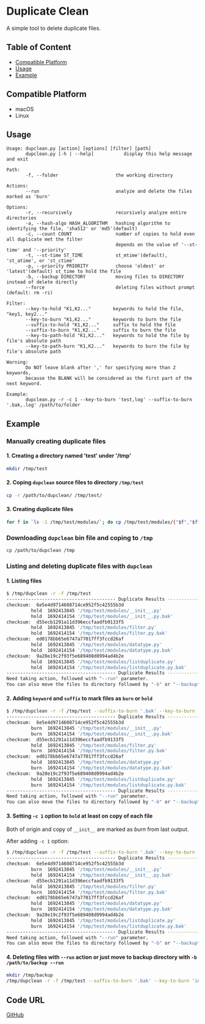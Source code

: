 # Duplicate Clean
A simple tool to delete duplicate files.  

## Table of Content
- [Compatible Platform](#compatible-platform)
- [Usage](#usage)
- [Example](#example)


## Compatible Platform
- macOS
- Linux

## Usage
```shell
Usage: dupclean.py [action] [options] [filter] [path]
       dupclean.py [-h | --help]           display this help message and exit

Path:
       -f, --folder                     the working directory

Actions:
       --run                            analyze and delete the files marked as 'burn'

Options:
       -r, --recursively                recursively analyze entire directories
       -a, --hash-algo HASH_ALGORITHM   hashing algorithm to identifying the file, 'sha512' or 'md5'(default)
       -c, --count COUNT                number of copies to hold even all duplicate met the filter
                                        depends on the value of '--st-time' and '--priority'
       -t, --st-time ST_TIME            st_mtime'(default), 'st_atime', or 'st_ctime'
       -p, --priority PRIORITY          choose 'oldest' or 'latest'(default) st_time to hold the file
       -b, --backup DIRECTORY           moving files to DIRECTORY instead of delete directly
       --force                          deleting files without prompt (default: rm -ri)
      
Filter:
       --key-to-hold "K1,K2..."        keywords to hold the file, "key1, key2..."
       --key-to-burn "K1,K2..."        keywords to burn the file
       --suffix-to-hold "K1,K2..."     suffix to hold the file
       --suffix-to-burn "K1,K2..."     suffix to burn the file
       --key-to-path-hold "K1,K2..."   keywords to hold the file by file's absolute path
       --key-to-path-burn "K1,K2..."   keywords to burn the file by file's absolute path

Warning: 
       Do NOT leave blank after ',' for specifying more than 2 keywords, 
       because the BLANK will be considered as the first part of the next keyword. 
       
Example:
       dupclean.py -r -c 1 --key-to-burn 'test,log' --suffix-to-burn '.bak,.log' /path/to/folder
```

## Example

### Manually creating duplicate files
#### 1. Creating a directory named 'test' under '/tmp'
```bash
mkdir /tmp/test
```

#### 2. Coping `dupclean` source files to directory `/tmp/test`
```bash
cp -r /path/to/dupclean/ /tmp/test/
```

#### 3. Creating duplicate files
```bash
for f in `ls -1 /tmp/test/modules/`; do cp /tmp/test/modules/{"$f","$f".bak}; done
```

### Downloading `dupclean` bin file and coping to `/tmp`
```bash
cp /path/to/dupclean /tmp
```

### Listing and deleting duplicate files with `dupclean`

#### 1. Listing files
```bash
$ /tmp/dupclean -r -f /tmp/test
---------------------------------------- Duplicate Results ----------------------------------------
checksum:  6e5e4d9714608714ce952f5c42555b3d
         hold  1692413845 '/tmp/test/modules/__init__.py'
         hold  1692414154 '/tmp/test/modules/__init__.py.bak'
checksum:  d55ecb1291a11d396eccfaadfb9133f5
         hold  1692413845 '/tmp/test/modules/filter.py'
         hold  1692414154 '/tmp/test/modules/filter.py.bak'
checksum:  ed0178bb65e6747a77017ff3fccd26af
         hold  1692413845 '/tmp/test/modules/datatype.py'
         hold  1692414154 '/tmp/test/modules/datatype.py.bak'
checksum:  9a20e19c2f93f5e689408d0994ad4b2e
         hold  1692413845 '/tmp/test/modules/listduplicate.py'
         hold  1692414154 '/tmp/test/modules/listduplicate.py.bak'
---------------------------------------- Duplicate Results ----------------------------------------
Need taking action, followed with "--run" parameter.
You can also move the files to directory followed by "-b" or "--backup" instead of deleting directly.

```

#### 2. Adding `keyword` and `suffix` to mark files as `burn` or `hold`
```bash
$ /tmp/dupclean -r -f /tmp/test --suffix-to-burn '.bak' --key-to-burn 'init' 
---------------------------------------- Duplicate Results ----------------------------------------
checksum:  6e5e4d9714608714ce952f5c42555b3d
         burn  1692413845 '/tmp/test/modules/__init__.py'
         burn  1692414154 '/tmp/test/modules/__init__.py.bak'
checksum:  d55ecb1291a11d396eccfaadfb9133f5
         hold  1692413845 '/tmp/test/modules/filter.py'
         burn  1692414154 '/tmp/test/modules/filter.py.bak'
checksum:  ed0178bb65e6747a77017ff3fccd26af
         hold  1692413845 '/tmp/test/modules/datatype.py'
         burn  1692414154 '/tmp/test/modules/datatype.py.bak'
checksum:  9a20e19c2f93f5e689408d0994ad4b2e
         hold  1692413845 '/tmp/test/modules/listduplicate.py'
         burn  1692414154 '/tmp/test/modules/listduplicate.py.bak'
---------------------------------------- Duplicate Results ----------------------------------------
Need taking action, followed with "--run" parameter.
You can also move the files to directory followed by "-b" or "--backup" instead of deleting directly.
```

#### 3. Setting `-c 1` option to `hold` at least on copy of each file
Both of origin and copy of `__init__` are marked as *burn* from last output. 

After adding `-c 1` option:
```bash
$ /tmp/dupclean -r -f /tmp/test --suffix-to-burn '.bak' --key-to-burn 'init' -c 1
---------------------------------------- Duplicate Results ----------------------------------------
checksum:  6e5e4d9714608714ce952f5c42555b3d
         burn  1692413845 '/tmp/test/modules/__init__.py'
         hold  1692414154 '/tmp/test/modules/__init__.py.bak'
checksum:  d55ecb1291a11d396eccfaadfb9133f5
         hold  1692413845 '/tmp/test/modules/filter.py'
         burn  1692414154 '/tmp/test/modules/filter.py.bak'
checksum:  ed0178bb65e6747a77017ff3fccd26af
         hold  1692413845 '/tmp/test/modules/datatype.py'
         burn  1692414154 '/tmp/test/modules/datatype.py.bak'
checksum:  9a20e19c2f93f5e689408d0994ad4b2e
         hold  1692413845 '/tmp/test/modules/listduplicate.py'
         burn  1692414154 '/tmp/test/modules/listduplicate.py.bak'
---------------------------------------- Duplicate Results ----------------------------------------
Need taking action, followed with "--run" parameter.
You can also move the files to directory followed by "-b" or "--backup" instead of deleting directly.
```

#### 4. Deleting files with `--run` action or just move to backup directory with `-b /path/to/backup --run` 
```bash
mkdir /tmp/backup
/tmp/dupclean -r -f /tmp/test --suffix-to-burn '.bak' --key-to-burn 'init' -c 1 -b /tmp/backup --run
```

## Code URL
[GitHub](https://github.com/n0rvyn/dupclean)
